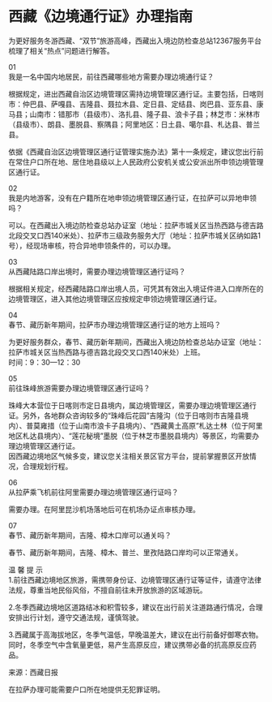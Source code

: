 # 西藏《边境通行证》办理指南
  
为更好服务冬游西藏、“双节”旅游高峰，西藏出入境边防检查总站12367服务平台梳理了相关“热点”问题进行解答。
  
01  
我是一名中国内地居民，前往西藏哪些地方需要办理边境通行证？  

根据规定，进出西藏自治区边境管理区需持边境管理区通行证。主要包括，日喀则市：仲巴县、萨嘎县、吉隆县、聂拉木县、定日县、定结县、岗巴县、亚东县、康马县；山南市：错那市（县级市）、洛扎县、隆子县、浪卡子县；林芝市：米林市（县级市）、朗县、墨脱县、察隅县；阿里地区：日土县、噶尔县、札达县、普兰县。
  
依据《西藏自治区边境管理区通行证管理实施办法》第十一条规定，建议您出行前在常住户口所在地、居住地县级以上人民政府公安机关或公安派出所申领边境管理区通行证。
  
02  
我是内地游客，没有在户籍所在地申领边境管理区通行证，在拉萨可以异地申领吗？
  
可以。在西藏出入境边防检查总站办证室（地址：拉萨市城关区当热西路与德吉路北段交叉口西140米处）、拉萨市三级政务服务大厅（地址：拉萨市城关区纳如路1号），经现场审核，符合异地申领条件的，可以办理。
  
03  
从西藏陆路口岸出境时，需要办理边境管理区通行证吗？
  
根据相关规定，经西藏陆路口岸出境人员，可凭其有效出入境证件进入口岸所在的边境管理区，进入其他边境管理区应按规定申领边境管理区通行证。
  
04  
春节、藏历新年期间，拉萨市办理边境管理区通行证的地方上班吗？
  
为更好服务群众，春节、藏历新年期间，西藏出入境边防检查总站办证室（地址：拉萨市城关区当热西路与德吉路北段交叉口西140米处）上班。  
时间：9：30—12：30
  
05  
前往珠峰旅游需要办理边境管理区通行证吗？
  
珠峰大本营位于日喀则市定日县境内，属边境管理区，需要办理边境管理区通行证。另外，各地群众咨询较多的“珠峰后花园”吉隆沟（位于日喀则市吉隆县境内）、普莫雍措（位于山南市浪卡子县境内）、“西藏黄土高原”札达土林（位于阿里地区札达县境内）、“莲花秘境”墨脱（位于林芝市墨脱县境内）等景区，均需要办理边境管理区通行证。  
因西藏边境地区气候多变，建议您关注相关景区官方平台，提前掌握景区开放情况，合理规划行程。
  
06  
从拉萨乘飞机前往阿里需要办理边境管理区通行证吗？
  
需要办理。在阿里昆沙机场落地后可在机场办证点审核办理。
  
07  
春节、藏历新年期间，吉隆、樟木口岸可以通关吗？
  
春节、藏历新年期间，吉隆、樟木、普兰、里孜陆路口岸均可以正常通关。
  
温 馨 提 示  
1.前往西藏边境地区旅游，需携带身份证、边境管理区通行证等证件，请遵守法律法规，尊重当地民俗风俗，不擅自前往未开放旅游的区域游玩。
  
2.冬季西藏边境地区道路结冰和积雪较多，建议在出行前关注道路通行情况，合理安排出行计划，遵守交通法规，谨慎驾驶。
  
3.西藏属于高海拔地区，冬季气温低，早晚温差大，建议在出行前备好御寒衣物。同时，冬季空气中含氧量更低，易产生高原反应，建议携带必备的抗高原反应药品。
  
来源：西藏日报  
  
在拉萨办理可能需要户口所在地提供无犯罪证明。